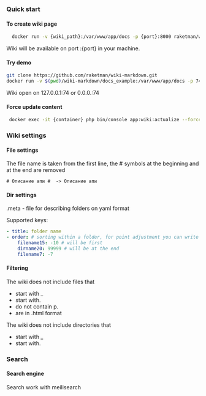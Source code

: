 ### Quick start ###

#### To create wiki page ####

```bash
  docker run -v {wiki_path}:/var/www/app/docs -p {port}:8000 raketman/wiki
```

Wiki will be available on port :{port} in your machine.

#### Try demo ####

```bash
git clone https://github.com/raketman/wiki-markdown.git
docker run -v $(pwd)/wiki-markdown/docs_example:/var/www/app/docs -p 74:8000 raketman/wiki
```

Wiki open on 127.0.0.1:74 or 0.0.0.:74





#### Force update content ####

```bash
 docker exec -it {container} php bin/console app:wiki:actualize --force=1
```

### Wiki settings ###


#### File settings ####
The file name is taken from the first line, the # symbols at the beginning and at the end are removed

```
# Описание апи #  -> Описание апи

```

#### Dir settings ####

.meta - file for describing folders on yaml format

Supported keys:
```yaml
- title: folder name
- order: # sorting within a folder, for point adjustment you can write values with a minus
    filename15: -10 # will be first
    dirname20: 99999 # will be at the end
    filename7: -7

```

#### Filtering ####
The wiki does not include files that
- start with _
- start with.
- do not contain p.
- are in .html format

The wiki does not include directories that
- start with _
- start with.


### Search ###


#### Search engine ####
Search work with meilisearch
